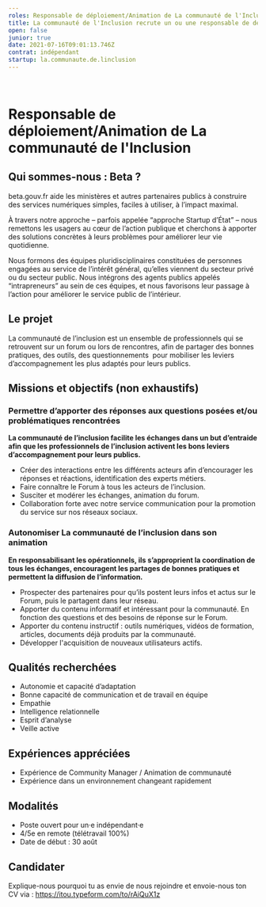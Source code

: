 ```yaml
---
roles: Responsable de déploiement/Animation de La communauté de l'Inclusion
title: La communauté de l'Inclusion recrute un ou une responsable de déploiement/animation
open: false
junior: true
date: 2021-07-16T09:01:13.746Z
contrat: indépendant
startup: la.communaute.de.linclusion
---
```

 
# Responsable de déploiement/Animation de La communauté de l'Inclusion 


## Qui sommes-nous : Beta ? 

beta.gouv.fr aide les ministères et autres partenaires publics à construire des services numériques simples, faciles à utiliser, à l’impact maximal.

À travers notre approche – parfois appelée “approche Startup d’État” – nous remettons les usagers au cœur de l’action publique et cherchons à apporter des solutions concrètes à leurs problèmes pour améliorer leur vie quotidienne.

Nous formons des équipes pluridisciplinaires constituées de personnes engagées au service de l’intérêt général, qu’elles viennent du secteur privé ou du secteur public. Nous intégrons des agents publics appelés “intrapreneurs” au sein de ces équipes, et nous favorisons leur passage à l’action pour améliorer le service public de l’intérieur.


## Le projet

La communauté de l’inclusion est un ensemble de professionnels qui se retrouvent sur un forum ou lors de rencontres, afin de partager des bonnes pratiques, des outils, des questionnements  pour mobiliser les leviers d’accompagnement les plus adaptés pour leurs publics. 


## Missions et objectifs (non exhaustifs)

### Permettre d’apporter des réponses aux questions posées et/ou problématiques rencontrées

**La communauté de l’inclusion facilite les échanges dans un but d’entraide afin que les professionnels de l’inclusion activent les bons leviers d’accompagnement pour leurs publics.**

* Créer des interactions entre les différents acteurs afin d’encourager les réponses et réactions, identification des experts métiers.
* Faire connaître le Forum à tous les acteurs de l’inclusion.
* Susciter et modérer les échanges, animation du forum.
* Collaboration forte avec notre service communication pour la promotion du service sur nos réseaux sociaux.

### Autonomiser La communauté de l’inclusion dans son animation

**En responsabilisant les opérationnels, ils s’approprient la coordination de tous les échanges, encouragent les partages de bonnes pratiques et permettent la diffusion de l’information.**

* Prospecter des partenaires pour qu’ils postent leurs infos et actus sur le Forum, puis le partagent dans leur réseau.
* Apporter du contenu informatif et intéressant pour la communauté. En fonction des questions et des besoins de réponse sur le Forum.
* Apporter du contenu instructif : outils numériques, vidéos de formation, articles, documents déjà produits par la communauté.
* Développer l'acquisition de nouveaux utilisateurs actifs.


## Qualités recherchées

* Autonomie et capacité d’adaptation
* Bonne capacité de communication et de travail en équipe
* Empathie
* Intelligence relationnelle
* Esprit d’analyse
* Veille active


## Expériences appréciées

* Expérience de Community Manager / Animation de communauté
* Expérience dans un environnement changeant rapidement 


## Modalités

* Poste ouvert pour un·e indépendant·e
* 4/5e en remote (télétravail 100%)
* Date de début : 30 août 


## Candidater

Explique-nous pourquoi tu as envie de nous rejoindre et envoie-nous ton CV via : <https://itou.typeform.com/to/rAiQuX1z>
